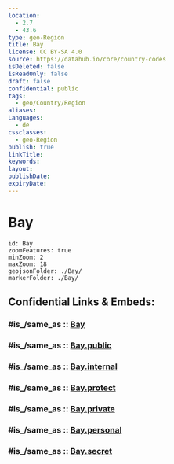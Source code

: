 ```yaml
---
location:
  - 2.7
  - 43.6
type: geo-Region
title: Bay
license: CC BY-SA 4.0
source: https://datahub.io/core/country-codes
isDeleted: false
isReadOnly: false
draft: false
confidential: public
tags:
  - geo/Country/Region
aliases:
Languages:
  - de
cssclasses:
  - geo-Region
publish: true
linkTitle:
keywords:
layout:
publishDate:
expiryDate:
---
```


# Bay

```leaflet
id: Bay
zoomFeatures: true 
minZoom: 2 
maxZoom: 18
geojsonFolder: ./Bay/
markerFolder: ./Bay/
```


## Confidential Links & Embeds: 

### #is_/same_as :: [Bay](/_Standards/Earth/Continent/Africa/Africa~East/Somalia/Regions~Somalia/Bay.md) 

### #is_/same_as :: [Bay.public](/_public/Earth/Continent/Africa/Africa~East/Somalia/Regions~Somalia/Bay.public.md) 

### #is_/same_as :: [Bay.internal](/_internal/Earth/Continent/Africa/Africa~East/Somalia/Regions~Somalia/Bay.internal.md) 

### #is_/same_as :: [Bay.protect](/_protect/Earth/Continent/Africa/Africa~East/Somalia/Regions~Somalia/Bay.protect.md) 

### #is_/same_as :: [Bay.private](/_private/Earth/Continent/Africa/Africa~East/Somalia/Regions~Somalia/Bay.private.md) 

### #is_/same_as :: [Bay.personal](/_personal/Earth/Continent/Africa/Africa~East/Somalia/Regions~Somalia/Bay.personal.md) 

### #is_/same_as :: [Bay.secret](/_secret/Earth/Continent/Africa/Africa~East/Somalia/Regions~Somalia/Bay.secret.md)

